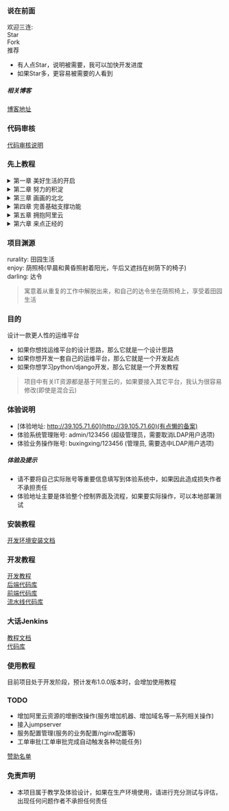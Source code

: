 ### 说在前面
欢迎三连:  
Star  
Fork  
推荐  
* 有人点Star，说明被需要，我可以加快开发进度  
* 如果Star多，更容易被需要的人看到  

##### 相关博客
[博客地址](https://my.oschina.net/bxxfighting/blog/4939188)  

### 代码审核
[代码审核说明](https://github.com/bxxfighting/rurality/blob/master/docs/develop/code_review.md)  

### 先上教程
<details>
<summary>第一章 美好生活的开启</summary>
<pre><code>
<a target="_blank" href="https://github.com/bxxfighting/rurality/blob/master/how/to/do/1/1.md">第一节 开启美好生活</a>
<a target="_blank" href="https://github.com/bxxfighting/rurality/blob/master/how/to/do/1/2.md">第二节 增加常用的工具方法</a>
<a target="_blank" href="https://github.com/bxxfighting/rurality/blob/master/how/to/do/1/3.md">第三节 增加基础错误及基础类型校验</a>
<a target="_blank" href="https://github.com/bxxfighting/rurality/blob/master/how/to/do/1/4.md">第四节 根据自己的需求删减django中间件及apps</a>
<a target="_blank" href="https://github.com/bxxfighting/rurality/blob/master/how/to/do/1/5.md">第五节 定制自己的基础model</a>
<a target="_blank" href="https://github.com/bxxfighting/rurality/blob/master/how/to/do/1/6.md">第六节 定制自己的基础api</a>
<a target="_blank" href="https://github.com/bxxfighting/rurality/blob/master/how/to/do/1/7.md">第七节 增加依赖管理</a>
<a target="_blank" href="https://github.com/bxxfighting/rurality/blob/master/how/to/do/1/8.md">第八节 定义用户model</a>
<a target="_blank" href="https://github.com/bxxfighting/rurality/blob/master/how/to/do/1/9.md">第九节 角色与部门</a>
<a target="_blank" href="https://github.com/bxxfighting/rurality/blob/master/how/to/do/1/10.md">第十节 模块与权限</a>
<a target="_blank" href="https://github.com/bxxfighting/rurality/blob/master/how/to/do/1/11.md">第十一节 基础操作model对象方法</a>
<a target="_blank" href="https://github.com/bxxfighting/rurality/blob/master/how/to/do/1/12.md">第十二节 配置数据库</a>
<a target="_blank" href="https://github.com/bxxfighting/rurality/blob/master/how/to/do/1/13.md">第十三节 跨域配置</a>
<a target="_blank" href="https://github.com/bxxfighting/rurality/blob/master/how/to/do/1/14.md">第十四节 创建超级管理员账号</a>
<a target="_blank" href="https://github.com/bxxfighting/rurality/blob/master/how/to/do/1/15.md">第十五节 运行服务(gunicorn)</a>
<a target="_blank" href="https://github.com/bxxfighting/rurality/blob/master/how/to/do/1/16.md">第十六节 第一个接口：登录</a>
</code></pre>
</details>

<details>
<summary>第二章 努力的积淀</summary>
<pre><code>
<a target="_blank" href="https://github.com/bxxfighting/enjoy/blob/master/how/to/do/1.md">第一节 开辟新战场</a>
<a target="_blank" href="https://github.com/bxxfighting/rurality/blob/master/how/to/do/2/1.md">第二节 模块基础接口</a>
<a target="_blank" href="https://github.com/bxxfighting/rurality/blob/master/how/to/do/2/2.md">第三节 权限基础接口</a>
<a target="_blank" href="https://github.com/bxxfighting/rurality/blob/master/how/to/do/2/3.md">第四节 部门基础接口</a>
<a target="_blank" href="https://github.com/bxxfighting/rurality/blob/master/how/to/do/2/4.md">第五节 角色基础接口</a>
<a target="_blank" href="https://github.com/bxxfighting/rurality/blob/master/how/to/do/2/5.md">第六节 用户基础接口</a>
<a target="_blank" href="https://github.com/bxxfighting/rurality/blob/master/how/to/do/2/6.md">第七节 接口并发请求锁</a>
<a target="_blank" href="https://github.com/bxxfighting/rurality/blob/master/how/to/do/2/7.md">第八节 完善所有接口的并发处理</a>
<a target="_blank" href="https://github.com/bxxfighting/rurality/blob/master/how/to/do/2/8.md">第九节 用户\角色\模块\部门\权限关联关系接口</a>
</code></pre>
</details>
<details>
<summary>第三章 画画的北北</summary>
<pre><code>
<a target="_blank" href="https://github.com/bxxfighting/rurality/blob/master/how/to/do/3/1.md">第一节 前后开工</a>
<a target="_blank" href="https://github.com/bxxfighting/rurality/blob/master/how/to/do/3/2.md">第二节 写一个mod模块玩玩</a>
<a target="_blank" href="https://github.com/bxxfighting/rurality/blob/master/how/to/do/3/3.md">第三节 是时候展示复制粘贴的魅力了</a>
<a target="_blank" href="https://github.com/bxxfighting/rurality/blob/master/how/to/do/3/4.md">第四节 继续感受复制粘贴的强大</a>
<a target="_blank" href="https://github.com/bxxfighting/rurality/blob/master/how/to/do/3/5.md">第五节 无规矩不成方圆</a>
<a target="_blank" href="https://github.com/bxxfighting/rurality/blob/master/how/to/do/3/6.md">第六节 整点实际的</a>
</code></pre>
</details>
<details>
<summary>第四章 完善基础支撑功能</summary>
<pre><code>
<a target="_blank" href="https://github.com/bxxfighting/rurality/blob/master/how/to/do/4/1.md">第一节 啥系统都得有任务</a>
<a target="_blank" href="https://github.com/bxxfighting/rurality/blob/master/how/to/do/4/2.md">第二节 总得有日志吧?</a>
<a target="_blank" href="https://github.com/bxxfighting/rurality/blob/master/how/to/do/4/3.md">第三节 防背锅手册</a>
</code></pre>
</details>
<details>
<summary>第五章 拥抱阿里云</summary>
<pre><code>
<a target="_blank" href="https://github.com/bxxfighting/rurality/blob/master/how/to/do/5/1.md">第一节 开启阿里云的钥匙</a>
<a target="_blank" href="https://github.com/bxxfighting/rurality/blob/master/how/to/do/5/2.md">第二节 阿里云资产模块管理</a>
<a target="_blank" href="https://github.com/bxxfighting/rurality/blob/master/how/to/do/5/3.md">第三节 阿里云地域、可用区管理</a>
<a target="_blank" href="https://github.com/bxxfighting/rurality/blob/master/how/to/do/5/4.md">第四节 环境管理</a>
<a target="_blank" href="https://github.com/bxxfighting/rurality/blob/master/how/to/do/5/5.md">第五节 先玩玩阿里云ECS</a>
<a target="_blank" href="https://github.com/bxxfighting/rurality/blob/master/how/to/do/5/6.md">第六节 服务配置需要用到的资产模块</a>
<a target="_blank" href="https://github.com/bxxfighting/rurality/blob/master/how/to/do/5/7.md">第七节 服务与ECS有个约会</a>
<a target="_blank" href="https://github.com/bxxfighting/rurality/blob/master/how/to/do/5/8.md">第八节 干SLB</a>
<a target="_blank" href="https://github.com/bxxfighting/rurality/blob/master/how/to/do/5/9.md">第九节 服务关联SLB服务器组</a>
<a target="_blank" href="https://github.com/bxxfighting/rurality/blob/master/how/to/do/5/10.md">第十节 干RDS</a>
<a target="_blank" href="https://github.com/bxxfighting/rurality/blob/master/how/to/do/5/11.md">第十一节 服务关联数据库</a>
<a target="_blank" href="https://github.com/bxxfighting/rurality/blob/master/how/to/do/5/12.md">第十二节 干Redis</a>
<a target="_blank" href="https://github.com/bxxfighting/rurality/blob/master/how/to/do/5/13.md">第十三节 干Mongo</a>
<a target="_blank" href="https://github.com/bxxfighting/rurality/blob/master/how/to/do/5/14.md">第十四节 域名也得管理上</a>
<a target="_blank" href="https://github.com/bxxfighting/rurality/blob/master/how/to/do/5/15.md">第十五节 MQ中选一个写写(RocketMQ)</a>
<a target="_blank" href="https://github.com/bxxfighting/rurality/blob/master/how/to/do/5/16.md">第十六节 便捷万岁</a>
</code></pre>
</details>
<details>
<summary>第六章 来点正经的</summary>
<pre><code>
<a target="_blank" href="https://github.com/bxxfighting/rurality/blob/master/how/to/do/6/1.md">第一节 统一任务管理</a>
<a target="_blank" href="https://github.com/bxxfighting/rurality/blob/master/how/to/do/6/2.md">第二节 引用代码库管理</a>
<a target="_blank" href="https://github.com/bxxfighting/rurality/blob/master/how/to/do/6/3.md">第三节 服务增加编程语言、框架、代码库属性</a>
<a target="_blank" href="https://github.com/bxxfighting/rurality/blob/master/how/to/do/6/4.md">第四节 服务基础部署配置</a>
<a target="_blank" href="https://github.com/bxxfighting/rurality/blob/master/how/to/do/6/5.md">第五节 Jenkins管理</a>
<a target="_blank" href="https://github.com/bxxfighting/rurality/blob/master/how/to/do/6/6.md">第六节 接入LDAP</a>
<a target="_blank" href="https://github.com/bxxfighting/rurality/blob/master/how/to/do/6/7.md">第七节 数据权限之密码权限管理</a>
</code></pre>
</details>

### 项目渊源
rurality: 田园生活  
enjoy: 荫照椅(早晨和黄昏照射着阳光，午后又遮挡在树荫下的椅子)  
darling: 达令  
> 寓意着从重复的工作中解脱出来，和自己的达令坐在荫照椅上，享受着田园生活  

### 目的
设计一款更人性的运维平台  

* 如果你想找运维平台的设计思路，那么它就是一个设计思路
* 如果你想开发一套自己的运维平台，那么它就是一个开发起点
* 如果你想学习python/django开发，那么它就是一个开发教程

> 项目中有关IT资源都是基于阿里云的，如果要接入其它平台，我认为很容易修改(即使是混合云)  

### 体验说明
* [体验地址: http://39.105.71.60](http://39.105.71.60)(有点懒的备案)  
* 体验系统管理账号: admin/123456 (超级管理员，需要取消LDAP用户选项)  
* 体验业务操作账号: buxingxing/123456 (管理员, 需要选中LDAP用户选项)  

##### 体验及提示
* 请不要将自己实际账号等重要信息填写到体验系统中，如果因此造成损失作者不承担责任  
* 体验地址主要是体验整个控制界面及流程，如果要实际操作，可以本地部署测试  

### 安装教程
[开发环境安装文档](https://github.com/bxxfighting/rurality/blob/master/docs/install/README.md)  

### 开发教程
[开发教程](https://github.com/bxxfighting/rurality/blob/master/docs/develop/README.md)  
[后端代码库](https://github.com/bxxfighting/rurality)  
[前端代码库](https://github.com/bxxfighting/enjoy)  
[流水线代码库](https://github.com/bxxfighting/darling)  

### 大话Jenkins
[教程文档](https://my.oschina.net/bxxfighting/blog/4944757)  
[代码库](https://github.com/bxxfighting/big-talk-jenkins)  

### 使用教程
目前项目处于开发阶段，预计发布1.0.0版本时，会增加使用教程  

### TODO
* 增加阿里云资源的增删改操作(服务增加机器、增加域名等一系列相关操作)
* 接入jumpserver
* 服务配置管理(服务的业务配置/nginx配置等)
* 工单审批(工单审批完成自动触发各种功能任务)

[赞助名单](https://github.com/bxxfighting/rurality/blob/master/data/sponsor/README.md)

### 免责声明
* 本项目属于教学及体验设计，如果在生产环境使用，请进行充分测试与评估，出现任何问题作者不承担任何责任  
